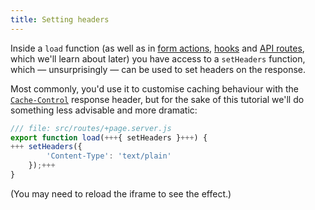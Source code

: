 ```yaml
---
title: Setting headers
---
```


Inside a `load` function (as well as in [form actions](the-form-element), [hooks](handle) and [API routes](get-handlers), which we'll learn about later) you have access to a `setHeaders` function, which — unsurprisingly — can be used to set headers on the response.

Most commonly, you'd use it to customise caching behaviour with the [`Cache-Control`](https://developer.mozilla.org/en-US/docs/Web/HTTP/Headers/Cache-Control) response header, but for the sake of this tutorial we'll do something less advisable and more dramatic:

```js
/// file: src/routes/+page.server.js
export function load(+++{ setHeaders }+++) {
+++	setHeaders({
		'Content-Type': 'text/plain'
	});+++
}
```

(You may need to reload the iframe to see the effect.)

